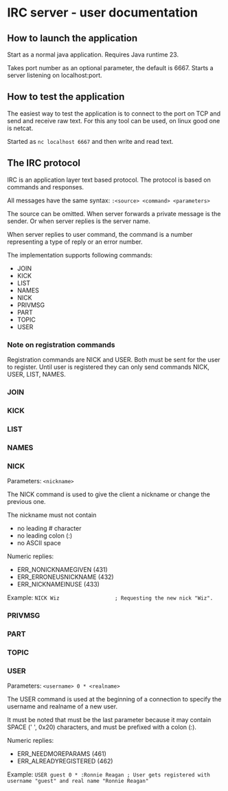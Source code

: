 # IRC server - user documentation

## How to launch the application

Start as a normal java application. Requires Java runtime 23.

Takes port number as an optional parameter, the default is 6667. Starts a server listening on localhost:port.

## How to test the application

The easiest way to test the application is to connect to the port on TCP and send and receive raw text.
For this any tool can be used, on linux good one is netcat.

Started as `nc localhost 6667` and then write and read text.

## The IRC protocol

IRC is an application layer text based protocol.
The protocol is based on commands and responses.

All messages have the same syntax:
`:<source> <command> <parameters>`

The source can be omitted. When server forwards a private message <source> is the sender. Or when server replies <source>
is the server name.

When server replies to user command, the command is a number representing a type of reply or an error number.

The implementation supports following commands:
- JOIN
- KICK
- LIST
- NAMES
- NICK
- PRIVMSG
- PART
- TOPIC
- USER

### Note on registration commands

Registration commands are NICK and USER. Both must be sent for the user to register.
Until user is registered they can only send commands NICK, USER, LIST, NAMES.

### JOIN

### KICK

### LIST

### NAMES

### NICK

Parameters: `<nickname>`

The NICK command is used to give the client a nickname or change the previous one.

The nickname must not contain
- no leading # character
- no leading colon (:)
- no ASCII space

Numeric replies:
-  ERR_NONICKNAMEGIVEN (431)
-  ERR_ERRONEUSNICKNAME (432)
-  ERR_NICKNAMEINUSE (433)

Example:
`NICK Wiz                  ; Requesting the new nick "Wiz".`

### PRIVMSG

### PART

### TOPIC

### USER

Parameters: `<username> 0 * <realname>`

The USER command is used at the beginning of a connection to specify the username and realname of a new user.

It must be noted that <realname> must be the last parameter because it may contain SPACE (' ', 0x20) characters, and must be prefixed with a colon (:).

Numeric replies:
-  ERR_NEEDMOREPARAMS (461)
-  ERR_ALREADYREGISTERED (462)

Example:
`USER guest 0 * :Ronnie Reagan ; User gets registered with username
                              "guest" and real name "Ronnie Reagan"
`


